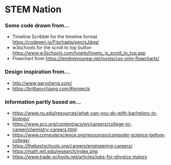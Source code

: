# STEM Nation

### Some code drawn from...
*   Timeline Scribble for the timeline format https://codepen.io/Fischaela/pen/sJdqg/
*   w3schools for the scroll to top button https://www.w3schools.com/howto/howto_js_scroll_to_top.asp
*   Flowchart from https://lendmeyourear.net/posts/css-only-flowcharts/

### Design inspiration from...
*   http://www.garysheng.com/
*   https://brittanychiang.com/#projects

### Information partly based on...
*   https://www.nu.edu/resources/what-can-you-do-with-bachelors-in-biology/
*   https://www.acs.org/content/acs/en/careers/college-to-career/chemistry-careers.html
*   https://www.computerscience.org/resources/computer-science-before-college/
*   https://thebestschools.org/careers/engineering-careers/
*   https://math.mit.edu/research/index.php
*   https://www.trade-schools.net/articles/jobs-for-physics-majors
